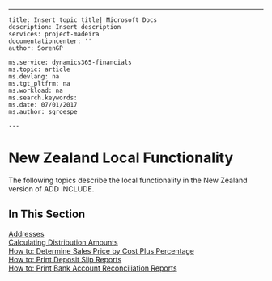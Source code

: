 ---
    title: Insert topic title| Microsoft Docs
    description: Insert description
    services: project-madeira
    documentationcenter: ''
    author: SorenGP

    ms.service: dynamics365-financials
    ms.topic: article
    ms.devlang: na
    ms.tgt_pltfrm: na
    ms.workload: na
    ms.search.keywords:
    ms.date: 07/01/2017
    ms.author: sgroespe

    ---
# New Zealand Local Functionality
The following topics describe the local functionality in the New Zealand version of ADD INCLUDE<!--[!INCLUDE[navnow](../../includes/navnow_md.md)]-->.  
  
## In This Section  
 [Addresses](../FullExperience/addresses.md)  
  [Calculating Distribution Amounts](../FullExperience/calculating-distribution-amounts.md)  
  [How to: Determine Sales Price by Cost Plus Percentage](../FullExperience/how-to-determine-sales-price-by-cost-plus-percentage.md)  
  [How to: Print Deposit Slip Reports](../FullExperience/how-to-print-deposit-slip-reports.md)  
  [How to: Print Bank Account Reconciliation Reports](../FullExperience/how-to-print-bank-account-reconciliation-reports.md)